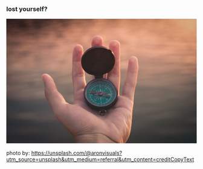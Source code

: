 ### lost yourself?

![Being Lost](searching.jpg)

photo by: https://unsplash.com/@aronvisuals?utm_source=unsplash&utm_medium=referral&utm_content=creditCopyText
